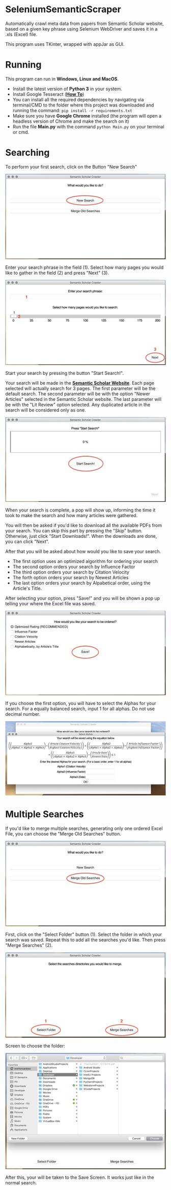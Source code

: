 # SeleniumSemanticScraper
Automatically crawl meta data from papers from Semantic Scholar website, based on a given key phrase using Selenium WebDriver and saves it in a .xls (Excel) file. 

This program uses TKinter, wrapped with appJar as GUI.

# Running
This program can run in **Windows, Linux and MacOS**.
- Install the latest version of **Python 3** in your system.
- Install Google Tesseract (**[How To](https://github.com/tesseract-ocr/tesseract)**)
- You can install all the required dependencies by navigating via terminal/CMD to the folder where this project was 
downloaded and running the command: `pip install -r requirements.txt`
- Make sure you have **Google Chrome** installed (the program will open a headless version of Chrome and make the search on it)
- Run the file **Main.py** with the command `python Main.py` on your terminal or cmd.


# Searching

To perform your first search, click on the Button "New Search"

![Print](SupportImages/Initial_Page.png)

Enter your search phrase in the field (1). Select how many pages you would like to gather in the field (2) and 
press "Next" (3).

![Print](SupportImages/Search_Page.png)

Start your search by pressing the button "Start Search!".

Your search will be made in the **[Semantic Scholar Website](https://www.semanticscholar.org)**. 
Each page selected will actually search for 3 pages. The first parameter will be the default search. The second 
parameter will be with the option "Newer Articles" selected in the Semantic Scholar website. The last parameter will 
be with the "Lit Review" option selected. Any duplicated article in the search will be considered only as one.

![Print](SupportImages/Progress_Page.png)

When your search is complete, a pop will show up, informing the time it took to make the search and how many articles
were gathered.

You will then be asked if you'd like to download all the available PDFs from your search. You can skip this part by 
pressing the "Skip" button. Otherwise, just click "Start Downloads!". When the downloads are done, you can click "Next".

After that you will be asked about how would you like to save your search.

- The first option uses an optimized algorithm for ordering your search
- The second option orders your search by Influence Factor
- The third option orders your search by Citation Velocity
- The forth option orders your search by Newest Articles
- The last option orders your search by Alpabetical order, using the Article's Title.

After selecting your option, press "Save!" and you will be shown a pop up telling your where the Excel file was saved.

![Print](SupportImages/Save_Page.png)

If you choose the first option, you will have to select the Alphas for your search. For a equally balanced search, 
input 1 for all alphas. Do not use decimal number.

![Print](SupportImages/Algorithm_Page.png)

# Multiple Searches
If you'd like to merge multiple searches, generating only one ordered Excel File, you can choose
the "Merge Old Searches" button.

![Print](SupportImages/Initial_Page2.png)

First, click on the "Select Folder" button (1). Select the folder in which your search was 
saved. Repeat this to add all the searches you'd like. Then press "Merge Searches" (2).

![Print](SupportImages/Merge_Page.png)

Screen to choose the folder:

![Print](SupportImages/Folder_Picker.png)

After this, your will be taken to the Save Screen. It works just like in the normal search.
